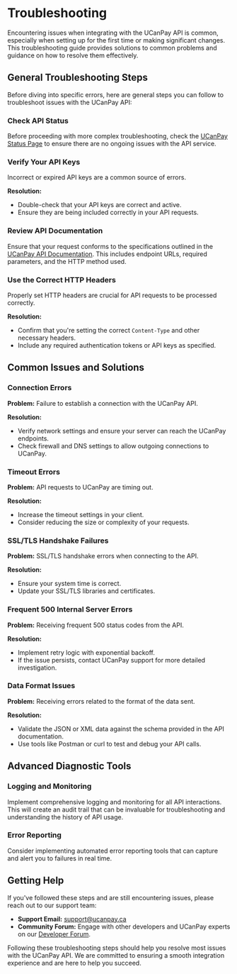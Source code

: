 # Troubleshooting

Encountering issues when integrating with the UCanPay API is common, especially when setting up for the first time or making significant changes. This troubleshooting guide provides solutions to common problems and guidance on how to resolve them effectively.

## General Troubleshooting Steps

Before diving into specific errors, here are general steps you can follow to troubleshoot issues with the UCanPay API:

### Check API Status

Before proceeding with more complex troubleshooting, check the [UCanPay Status Page](https://status.ucanpay.ca) to ensure there are no ongoing issues with the API service.

### Verify Your API Keys

Incorrect or expired API keys are a common source of errors.

**Resolution:**
- Double-check that your API keys are correct and active.
- Ensure they are being included correctly in your API requests.

### Review API Documentation

Ensure that your request conforms to the specifications outlined in the [UCanPay API Documentation](https://ucanpay.ca/docs). This includes endpoint URLs, required parameters, and the HTTP method used.

### Use the Correct HTTP Headers

Properly set HTTP headers are crucial for API requests to be processed correctly.

**Resolution:**
- Confirm that you're setting the correct `Content-Type` and other necessary headers.
- Include any required authentication tokens or API keys as specified.

## Common Issues and Solutions

### Connection Errors

**Problem:** Failure to establish a connection with the UCanPay API.

**Resolution:**
- Verify network settings and ensure your server can reach the UCanPay endpoints.
- Check firewall and DNS settings to allow outgoing connections to UCanPay.

### Timeout Errors

**Problem:** API requests to UCanPay are timing out.

**Resolution:**
- Increase the timeout settings in your client.
- Consider reducing the size or complexity of your requests.

### SSL/TLS Handshake Failures

**Problem:** SSL/TLS handshake errors when connecting to the API.

**Resolution:**
- Ensure your system time is correct.
- Update your SSL/TLS libraries and certificates.

### Frequent 500 Internal Server Errors

**Problem:** Receiving frequent 500 status codes from the API.

**Resolution:**
- Implement retry logic with exponential backoff.
- If the issue persists, contact UCanPay support for more detailed investigation.

### Data Format Issues

**Problem:** Receiving errors related to the format of the data sent.

**Resolution:**
- Validate the JSON or XML data against the schema provided in the API documentation.
- Use tools like Postman or curl to test and debug your API calls.

## Advanced Diagnostic Tools

### Logging and Monitoring

Implement comprehensive logging and monitoring for all API interactions. This will create an audit trail that can be invaluable for troubleshooting and understanding the history of API usage.

### Error Reporting

Consider implementing automated error reporting tools that can capture and alert you to failures in real time.

## Getting Help

If you've followed these steps and are still encountering issues, please reach out to our support team:

- **Support Email:** [support@ucanpay.ca](mailto:support@ucanpay.ca)
- **Community Forum:** Engage with other developers and UCanPay experts on our [Developer Forum](https://community.ucanpay.ca).

Following these troubleshooting steps should help you resolve most issues with the UCanPay API. We are committed to ensuring a smooth integration experience and are here to help you succeed.
